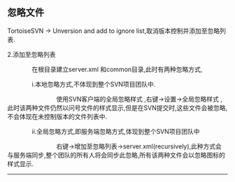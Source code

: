 ## 忽略文件

TortoiseSVN → Unversion and add to ignore list,取消版本控制并添加至忽略列表.


2.添加至忽略列表

　　　　在根目录建立server.xml 和common目录,此时有两种忽略方式,

　　　　i.本地忽略方式,不体现到整个SVN项目团队中.

　　　　　　　　使用SVN客户端的全局忽略样式 ,右键->设置->全局忽略样式  ,此时该两种文件仍然以问号文件的样式显示,但是在SVN提交时,这些文件会被忽略,不会体现在未控制版本的文件列表中.

　　　　ii.全局忽略方式,即服务端忽略方式,体现到整个SVN项目团队中

　　　　　　　　右键->增加至忽略列表->server.xml(recursively),此种方式会与服务端同步,整个团队的所有人将会同步此忽略,所有该两种文件会以忽略图标的样式显示.

 

---